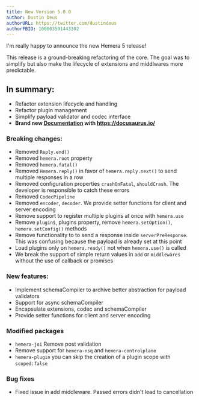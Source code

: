```yaml
---
title: New Version 5.0.0
author: Dustin Deus
authorURL: https://twitter.com/dustindeus
authorFBID: 100003591443302
---
```


I'm really happy to announce the new Hemera 5 release!

This release is a ground-breaking refactoring of the core. The goal was to simplify but also make the lifecycle of extensions and middlwares more predictable.

## In summary:

* Refactor extension lifecycle and handling
* Refactor plugin management
* Simplify payload validator and codec interface
* **Brand new [Documentation](https://hemerajs.github.io/hemera/) with https://docusaurus.io/**

### Breaking changes:

* Removed `Reply.end()`
* Removed `hemera.root` property
* Removed `hemera.fatal()`
* Removed `Hemera.reply()` in favor of `hemera.reply.next()` to send multiple responses in a row
* Removed configuration properties `crashOnFatal`, `shouldCrash`. The developer is responsible to catch these errors
* Removed `CodecPipeline`
* Removed `encoder`, `decoder`. We provide setter functions for client and server encoding
* Remove support to register multiple plugins at once with `hemera.use`
* Remove `plugin$`, plugins property, remove `hemera.setOption()`, `hemera.setConfig()` methods
* Remove functionality to to send a response inside `serverPreResponse`. This was confusing because the payload is already set at this point
* Load plugins only on `hemera.ready()` not when `hemera.use()` is called
* We break the support of simple return values in `add` or `middlewares` without the use of callback or promises

### New features:

* Implement schemaCompiler to archive better abstraction for payload validators
* Support for async schemaCompiler
* Encapsulate extensions, codec and schemaCompiler
* Provide setter functions for client and server encoding

### Modified packages

* `hemera-joi` Remove post validation
* Remove support for `hemera-nsq` and `hemera-controlplane`
* `hemera-plugin` you can skip the creation of a plugin scope with `scoped:false`

### Bug fixes

* Fixed issue in add middleware. Passed errors didn't lead to cancellation
